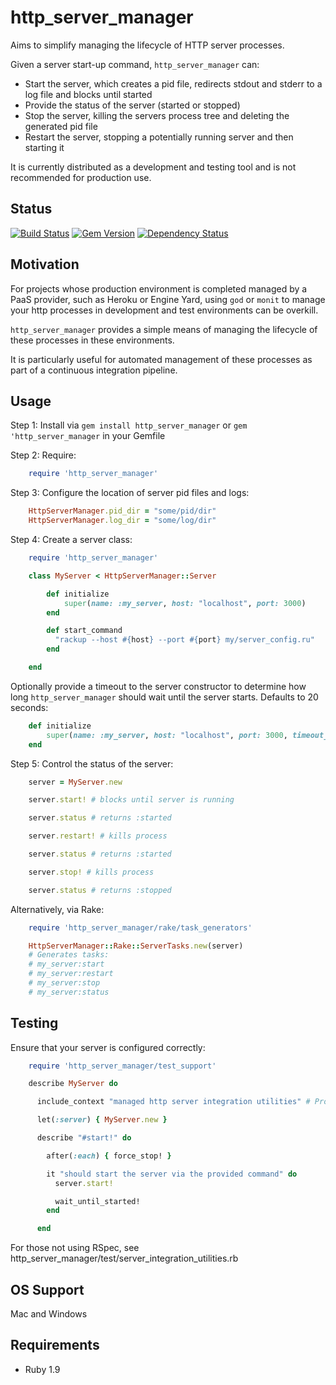 http_server_manager
====================

Aims to simplify managing the lifecycle of HTTP server processes.

Given a server start-up command, ```http_server_manager``` can:

* Start the server, which creates a pid file, redirects stdout and stderr to a log file and blocks until started
* Provide the status of the server (started or stopped)
* Stop the server, killing the servers process tree and deleting the generated pid file
* Restart the server, stopping a potentially running server and then starting it

It is currently distributed as a development and testing tool and is not recommended for production use.

Status
------

[![Build Status](https://travis-ci.org/MYOB-Technology/http_server_manager.png)](https://travis-ci.org/MYOB-Technology/http_server_manager)
[![Gem Version](https://badge.fury.io/rb/http_server_manager.png)](http://badge.fury.io/rb/http_server_manager)
[![Dependency Status](https://gemnasium.com/MYOB-Technology/http_server_manager.png)](https://gemnasium.com/MYOB-Technology/http_server_manager)

Motivation
----------

For projects whose production environment is completed managed by a PaaS provider, such as Heroku or Engine Yard,
using ```god``` or ```monit``` to manage your http processes in development and test environments can be overkill.

```http_server_manager``` provides a simple means of managing the lifecycle of these processes in these environments.

It is particularly useful for automated management of these processes as part of a continuous integration pipeline.

Usage
-----

Step 1:  Install via ```gem install http_server_manager``` or ```gem 'http_server_manager``` in your Gemfile

Step 2:  Require:

```ruby
    require 'http_server_manager'
```

Step 3:  Configure the location of server pid files and logs:

```ruby
    HttpServerManager.pid_dir = "some/pid/dir"
    HttpServerManager.log_dir = "some/log/dir"
```

Step 4:  Create a server class:

```ruby
    require 'http_server_manager'

    class MyServer < HttpServerManager::Server

        def initialize
            super(name: :my_server, host: "localhost", port: 3000)
        end

        def start_command
          "rackup --host #{host} --port #{port} my/server_config.ru"
        end

    end
```

Optionally provide a timeout to the server constructor to determine how long ```http_server_manager``` should wait
until the server starts.  Defaults to 20 seconds:

```ruby
    def initialize
        super(name: :my_server, host: "localhost", port: 3000, timeout_in_seconds: 60)
    end
```

Step 5:  Control the status of the server:

```ruby
    server = MyServer.new

    server.start! # blocks until server is running

    server.status # returns :started

    server.restart! # kills process

    server.status # returns :started

    server.stop! # kills process

    server.status # returns :stopped
```

Alternatively, via Rake:

```ruby
    require 'http_server_manager/rake/task_generators'

    HttpServerManager::Rake::ServerTasks.new(server)
    # Generates tasks:
    # my_server:start
    # my_server:restart
    # my_server:stop
    # my_server:status
```

Testing
-------

Ensure that your server is configured correctly:

```ruby
    require 'http_server_manager/test_support'

    describe MyServer do

      include_context "managed http server integration utilities" # Provided by http_server_manager as a test utility

      let(:server) { MyServer.new }

      describe "#start!" do

        after(:each) { force_stop! }

        it "should start the server via the provided command" do
          server.start!

          wait_until_started!
        end

      end
```

For those not using RSpec, see http_server_manager/test/server_integration_utilities.rb

OS Support
----------

Mac and Windows

Requirements
------------

* Ruby 1.9
